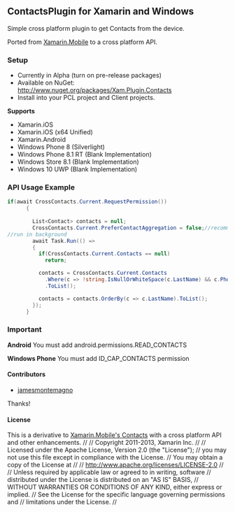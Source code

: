 ## ContactsPlugin for Xamarin and Windows

Simple cross platform plugin to get Contacts from the device.

Ported from [Xamarin.Mobile](http://www.github.com/xamarin/xamarin.mobile) to a cross platform API.

### Setup
* Currently in Alpha (turn on pre-release packages)
* Available on NuGet: http://www.nuget.org/packages/Xam.Plugin.Contacts
* Install into your PCL project and Client projects.

**Supports**
* Xamarin.iOS
* Xamarin.iOS (x64 Unified)
* Xamarin.Android
* Windows Phone 8 (Silverlight)
* Windows Phone 8.1 RT (Blank Implementation)
* Windows Store 8.1 (Blank Implementation)
* Windows 10 UWP (Blank Implementation)

### API Usage Example
```csharp
if(await CrossContacts.Current.RequestPermission())
      {
     
        List<Contact> contacts = null;
        CrossContacts.Current.PreferContactAggregation = false;//recommended
//run in background
        await Task.Run(() =>
        {
          if(CrossContacts.Current.Contacts == null)
            return;

          contacts = CrossContacts.Current.Contacts
            .Where(c => !string.IsNullOrWhiteSpace(c.LastName) && c.Phones.Count > 0)         
            .ToList();

          contacts = contacts.OrderBy(c => c.LastName).ToList();
        });
      }
```



### Important

**Android**
You must add android.permissions.READ_CONTACTS

**Windows Phone**
You must add ID_CAP_CONTACTS permission

#### Contributors
* [jamesmontemagno](https://github.com/jamesmontemagno)

Thanks!

#### License
This is a derivative to [Xamarin.Mobile's Contacts](http://github.com/xamarin/xamarin.mobile) with a cross platform API and other enhancements.
﻿//
//  Copyright 2011-2013, Xamarin Inc.
//
//    Licensed under the Apache License, Version 2.0 (the "License");
//    you may not use this file except in compliance with the License.
//    You may obtain a copy of the License at
//
//        http://www.apache.org/licenses/LICENSE-2.0
//
//    Unless required by applicable law or agreed to in writing, software
//    distributed under the License is distributed on an "AS IS" BASIS,
//    WITHOUT WARRANTIES OR CONDITIONS OF ANY KIND, either express or implied.
//    See the License for the specific language governing permissions and
//    limitations under the License.
//
